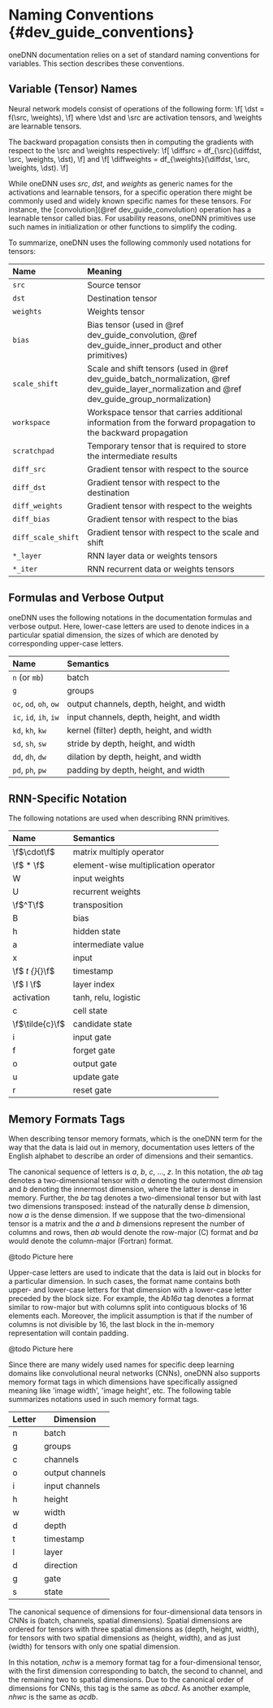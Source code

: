 Naming Conventions {#dev_guide_conventions}
===========================================

oneDNN documentation relies on a set of standard naming
conventions for variables. This section describes these conventions.

## Variable (Tensor) Names

Neural network models consist of operations of the following form:
\f[ \dst = f(\src, \weights), \f]
where \dst and \src are activation tensors, and \weights are
learnable tensors.

The backward propagation consists then in computing the gradients with respect
to the \src and \weights respectively:
\f[ \diffsrc = df_{\src}(\diffdst, \src, \weights, \dst), \f] and
\f[ \diffweights = df_{\weights}(\diffdst, \src, \weights, \dst). \f]

While oneDNN uses _src_, _dst_, and _weights_ as generic names for the
activations and learnable tensors, for a specific operation there might be
commonly used and widely known specific names for these tensors.
For instance, the [convolution](@ref dev_guide_convolution) operation has a
learnable tensor called bias. For usability reasons, oneDNN primitives
use such names in initialization or other functions to simplify the coding.

To summarize, oneDNN uses the following commonly used notations for
tensors:

| Name               | Meaning                                                                                                                                         |
|:-------------------|:------------------------------------------------------------------------------------------------------------------------------------------------|
| `src`              | Source tensor                                                                                                                                   |
| `dst`              | Destination tensor                                                                                                                              |
| `weights`          | Weights tensor                                                                                                                                  |
| `bias`             | Bias tensor (used in @ref dev_guide_convolution, @ref dev_guide_inner_product and other primitives)                                             |
| `scale_shift`      | Scale and shift tensors (used in @ref dev_guide_batch_normalization, @ref dev_guide_layer_normalization and @ref dev_guide_group_normalization) |
| `workspace`        | Workspace tensor that carries additional information from the forward propagation to the backward propagation                                   |
| `scratchpad`       | Temporary tensor that is required to store the intermediate results                                                                             |
| `diff_src`         | Gradient tensor with respect to the source                                                                                                      |
| `diff_dst`         | Gradient tensor with respect to the destination                                                                                                 |
| `diff_weights`     | Gradient tensor with respect to the weights                                                                                                     |
| `diff_bias`        | Gradient tensor with respect to the bias                                                                                                        |
| `diff_scale_shift` | Gradient tensor with respect to the scale and shift                                                                                             |
| `*_layer`          | RNN layer data or weights tensors                                                                                                               |
| `*_iter`           | RNN recurrent data or weights tensors                                                                                                           |


## Formulas and Verbose Output

oneDNN uses the following notations in the documentation formulas and verbose
output. Here, lower-case letters are used to denote indices in a particular
spatial dimension, the sizes of which are denoted by corresponding upper-case
letters.

| Name                   | Semantics                                 |
|:-----------------------|:------------------------------------------|
| `n` (or `mb`)          | batch                                     |
| `g`                    | groups                                    |
| `oc`, `od`, `oh`, `ow` | output channels, depth, height, and width |
| `ic`, `id`, `ih`, `iw` | input channels, depth, height, and width  |
| `kd`, `kh`, `kw`       | kernel (filter) depth, height, and width  |
| `sd`, `sh`, `sw`       | stride by depth, height, and width        |
| `dd`, `dh`, `dw`       | dilation by depth, height, and width      |
| `pd`, `ph`, `pw`       | padding by depth, height, and width       |

## RNN-Specific Notation

The following notations are used when describing RNN primitives.

| Name            | Semantics                            |
|:----------------|:-------------------------------------|
| \f$\cdot\f$     | matrix multiply operator             |
| \f$ * \f$       | element-wise multiplication operator |
| W               | input weights                        |
| U               | recurrent weights                    |
| \f$^T\f$        | transposition                        |
| B               | bias                                 |
| h               | hidden state                         |
| a               | intermediate value                   |
| x               | input                                |
| \f$ _t {}_{}\f$ | timestamp                            |
| \f$ l \f$       | layer index                          |
| activation      | tanh, relu, logistic                 |
| c               | cell state                           |
| \f$\tilde{c}\f$ | candidate state                      |
| i               | input gate                           |
| f               | forget gate                          |
| o               | output gate                          |
| u               | update gate                          |
| r               | reset gate                           |


## Memory Formats Tags

When describing tensor memory formats, which is the oneDNN term for the
way that the data is laid out in memory, documentation uses letters of the
English alphabet to describe an order of dimensions and their semantics.

The canonical sequence of letters is _a_, _b_, _c_, ..., _z_. In this notation,
the _ab_ tag denotes a two-dimensional tensor with _a_ denoting the outermost
dimension and _b_ denoting the innermost dimension, where the latter is dense in
memory. Further, the _ba_ tag denotes a two-dimensional tensor but with last two
dimensions transposed: instead of the naturally dense _b_ dimension, now _a_ is
the dense dimension. If we suppose that the two-dimensional tensor is a matrix
and the _a_ and _b_ dimensions represent the number of columns and rows, then
_ab_ would denote the row-major (C) format and _ba_ would denote the
column-major (Fortran) format.

@todo Picture here

Upper-case letters are used to indicate that the data is laid out in blocks for
a particular dimension. In such cases, the format name contains both upper- and
lower-case letters for that dimension with a lower-case letter preceded by the
block size. For example, the _Ab16a_ tag denotes a format similar to row-major
but with columns split into contiguous blocks of 16 elements each. Moreover, the
implicit assumption is that if the number of columns is not divisible by 16, the
last block in the in-memory representation will contain padding.

@todo Picture here

Since there are many widely used names for specific deep learning domains like
convolutional neural networks (CNNs), oneDNN also supports memory
format tags in which dimensions have specifically assigned meaning like 'image
width', 'image height', etc. The following table summarizes notations used in
such memory format tags.

| Letter | Dimension       |
|--------|-----------------|
| n      | batch           |
| g      | groups          |
| c      | channels        |
| o      | output channels |
| i      | input channels  |
| h      | height          |
| w      | width           |
| d      | depth           |
| t      | timestamp       |
| l      | layer           |
| d      | direction       |
| g      | gate            |
| s      | state           |

The canonical sequence of dimensions for four-dimensional data tensors in CNNs
is (batch, channels, spatial dimensions). Spatial dimensions are ordered for
tensors with three spatial dimensions as (depth, height, width), for tensors
with two spatial dimensions as (height, width), and as just (width) for tensors
with only one spatial dimension.

In this notation, _nchw_ is a memory format tag for a four-dimensional tensor,
with the first dimension corresponding to batch, the second to channel, and
the remaining two to spatial dimensions. Due to the canonical order of
dimensions for CNNs, this tag is the same as _abcd_. As another example, _nhwc_
is the same as _acdb_.
